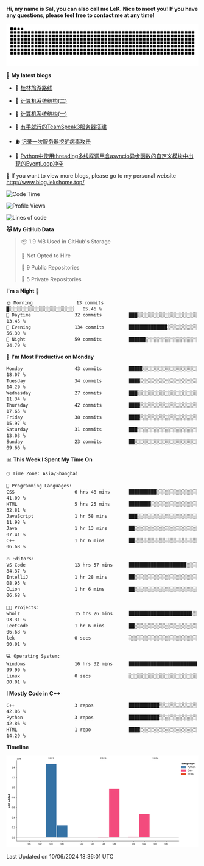 **Hi, my name is Sal, you can also call me LeK. Nice to meet you! If you have any questions, please feel free to contact me at any time!**

![snake](https://raw.githubusercontent.com/LeKZzzz/LeKZzzz/output/github-contribution-grid-snake.svg)


👀 **My latest blogs**
<!-- BLOG-POST-LIST:START -->
- 🫣 [桂林旅游路线](http://www.blog.lekshome.top/2024/04/28/gui-lin-lu-you-lu-xian/) 

- 🧐 [计算机系统结构&lpar;二&rpar;](http://www.blog.lekshome.top/2024/04/21/ji-suan-ji-xi-tong-jie-gou-er/) 

- 🤖 [计算机系统结构&lpar;一&rpar;](http://www.blog.lekshome.top/2024/04/07/ji-suan-ji-xi-tong-jie-gou-yi/) 

- 📝 [有手就行的TeamSpeak3服务器搭建](http://www.blog.lekshome.top/2024/03/08/teamspeak3-fu-wu-qi-da-jian/) 

- ⛽️ [记录一次服务器挖矿病毒攻击](http://www.blog.lekshome.top/2024/03/08/ji-lu-yi-ci-fu-wu-qi-wa-kuang-bing-du-gong-ji/) 

- 🦣 [Python中使用threading多线程调用含asyncio异步函数的自定义模块中出现的EventLoop冲突](http://www.blog.lekshome.top/2024/03/07/python-zhong-shi-yong-threading-duo-xian-cheng-diao-yong-han-asyncio-yi-bu-han-shu-de-zi-ding-yi-mo-kuai-zhong-chu-xian-de-eventloop-chong-tu/) 
<!-- BLOG-POST-LIST:END -->

🥰 If you want to view more blogs, please go to my personal website http://www.blog.lekshome.top/


<!--START_SECTION:waka-->
![Code Time](http://img.shields.io/badge/Code%20Time-262%20hrs%2022%20mins-blue)

![Profile Views](http://img.shields.io/badge/Profile%20Views-1-blue)

![Lines of code](https://img.shields.io/badge/From%20Hello%20World%20I%27ve%20Written-3.2%20million%20lines%20of%20code-blue)

**🐱 My GitHub Data** 

> 📦 1.9 MB Used in GitHub's Storage 
 > 
> 🚫 Not Opted to Hire
 > 
> 📜 9 Public Repositories 
 > 
> 🔑 5 Private Repositories 
 > 
**I'm a Night 🦉** 

```text
🌞 Morning                13 commits          █░░░░░░░░░░░░░░░░░░░░░░░░   05.46 % 
🌆 Daytime                32 commits          ███░░░░░░░░░░░░░░░░░░░░░░   13.45 % 
🌃 Evening                134 commits         ██████████████░░░░░░░░░░░   56.30 % 
🌙 Night                  59 commits          ██████░░░░░░░░░░░░░░░░░░░   24.79 % 
```
📅 **I'm Most Productive on Monday** 

```text
Monday                   43 commits          █████░░░░░░░░░░░░░░░░░░░░   18.07 % 
Tuesday                  34 commits          ████░░░░░░░░░░░░░░░░░░░░░   14.29 % 
Wednesday                27 commits          ███░░░░░░░░░░░░░░░░░░░░░░   11.34 % 
Thursday                 42 commits          ████░░░░░░░░░░░░░░░░░░░░░   17.65 % 
Friday                   38 commits          ████░░░░░░░░░░░░░░░░░░░░░   15.97 % 
Saturday                 31 commits          ███░░░░░░░░░░░░░░░░░░░░░░   13.03 % 
Sunday                   23 commits          ██░░░░░░░░░░░░░░░░░░░░░░░   09.66 % 
```


📊 **This Week I Spent My Time On** 

```text
🕑︎ Time Zone: Asia/Shanghai

💬 Programming Languages: 
CSS                      6 hrs 48 mins       ██████████░░░░░░░░░░░░░░░   41.09 % 
HTML                     5 hrs 25 mins       ████████░░░░░░░░░░░░░░░░░   32.81 % 
JavaScript               1 hr 58 mins        ███░░░░░░░░░░░░░░░░░░░░░░   11.98 % 
Java                     1 hr 13 mins        ██░░░░░░░░░░░░░░░░░░░░░░░   07.41 % 
C++                      1 hr 6 mins         ██░░░░░░░░░░░░░░░░░░░░░░░   06.68 % 

🔥 Editors: 
VS Code                  13 hrs 57 mins      █████████████████████░░░░   84.37 % 
IntelliJ                 1 hr 28 mins        ██░░░░░░░░░░░░░░░░░░░░░░░   08.95 % 
CLion                    1 hr 6 mins         ██░░░░░░░░░░░░░░░░░░░░░░░   06.68 % 

🐱‍💻 Projects: 
wholz                    15 hrs 26 mins      ███████████████████████░░   93.31 % 
LeetCode                 1 hr 6 mins         ██░░░░░░░░░░░░░░░░░░░░░░░   06.68 % 
lek                      0 secs              ░░░░░░░░░░░░░░░░░░░░░░░░░   00.01 % 

💻 Operating System: 
Windows                  16 hrs 32 mins      █████████████████████████   99.99 % 
Linux                    0 secs              ░░░░░░░░░░░░░░░░░░░░░░░░░   00.01 % 
```

**I Mostly Code in C++** 

```text
C++                      3 repos             ███████████░░░░░░░░░░░░░░   42.86 % 
Python                   3 repos             ███████████░░░░░░░░░░░░░░   42.86 % 
HTML                     1 repo              ████░░░░░░░░░░░░░░░░░░░░░   14.29 % 
```



**Timeline**

![Lines of Code chart](https://raw.githubusercontent.com/LeKZzzz/LeKZzzz/master/assets/bar_graph.png)


 Last Updated on 10/06/2024 18:36:01 UTC
<!--END_SECTION:waka-->
